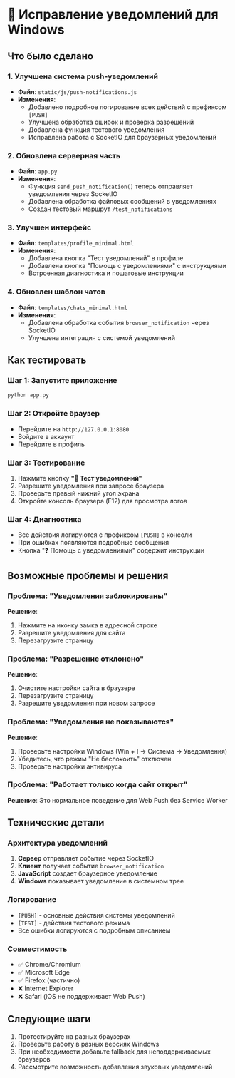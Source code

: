 # 🔔 Исправление уведомлений для Windows

## Что было сделано

### 1. Улучшена система push-уведомлений
- **Файл**: `static/js/push-notifications.js`
- **Изменения**: 
  - Добавлено подробное логирование всех действий с префиксом `[PUSH]`
  - Улучшена обработка ошибок и проверка разрешений
  - Добавлена функция тестового уведомления
  - Исправлена работа с SocketIO для браузерных уведомлений

### 2. Обновлена серверная часть
- **Файл**: `app.py`
- **Изменения**:
  - Функция `send_push_notification()` теперь отправляет уведомления через SocketIO
  - Добавлена обработка файловых сообщений в уведомлениях
  - Создан тестовый маршрут `/test_notifications`

### 3. Улучшен интерфейс
- **Файл**: `templates/profile_minimal.html`
- **Изменения**:
  - Добавлена кнопка "Тест уведомлений" в профиле
  - Добавлена кнопка "Помощь с уведомлениями" с инструкциями
  - Встроенная диагностика и пошаговые инструкции

### 4. Обновлен шаблон чатов
- **Файл**: `templates/chats_minimal.html`
- **Изменения**:
  - Добавлена обработка события `browser_notification` через SocketIO
  - Улучшена интеграция с системой уведомлений

## Как тестировать

### Шаг 1: Запустите приложение
```bash
python app.py
```

### Шаг 2: Откройте браузер
- Перейдите на `http://127.0.0.1:8080`
- Войдите в аккаунт
- Перейдите в профиль

### Шаг 3: Тестирование
1. Нажмите кнопку **"🔔 Тест уведомлений"**
2. Разрешите уведомления при запросе браузера
3. Проверьте правый нижний угол экрана
4. Откройте консоль браузера (F12) для просмотра логов

### Шаг 4: Диагностика
- Все действия логируются с префиксом `[PUSH]` в консоли
- При ошибках появляются подробные сообщения
- Кнопка "❓ Помощь с уведомлениями" содержит инструкции

## Возможные проблемы и решения

### Проблема: "Уведомления заблокированы"
**Решение**: 
1. Нажмите на иконку замка в адресной строке
2. Разрешите уведомления для сайта
3. Перезагрузите страницу

### Проблема: "Разрешение отклонено"
**Решение**:
1. Очистите настройки сайта в браузере
2. Перезагрузите страницу
3. Разрешите уведомления при новом запросе

### Проблема: "Уведомления не показываются"
**Решение**:
1. Проверьте настройки Windows (Win + I → Система → Уведомления)
2. Убедитесь, что режим "Не беспокоить" отключен
3. Проверьте настройки антивируса

### Проблема: "Работает только когда сайт открыт"
**Решение**: Это нормальное поведение для Web Push без Service Worker

## Технические детали

### Архитектура уведомлений
1. **Сервер** отправляет событие через SocketIO
2. **Клиент** получает событие `browser_notification`
3. **JavaScript** создает браузерное уведомление
4. **Windows** показывает уведомление в системном трее

### Логирование
- `[PUSH]` - основные действия системы уведомлений
- `[TEST]` - действия тестового режима
- Все ошибки логируются с подробным описанием

### Совместимость
- ✅ Chrome/Chromium
- ✅ Microsoft Edge
- ✅ Firefox (частично)
- ❌ Internet Explorer
- ❌ Safari (iOS не поддерживает Web Push)

## Следующие шаги

1. Протестируйте на разных браузерах
2. Проверьте работу в разных версиях Windows
3. При необходимости добавьте fallback для неподдерживаемых браузеров
4. Рассмотрите возможность добавления звуковых уведомлений